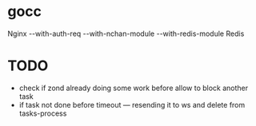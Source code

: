 # gocc

Nginx --with-auth-req --with-nchan-module --with-redis-module
Redis

# TODO
- check if zond already doing some work before allow to block another task
- if task not done before timeout — resending it to ws and delete from tasks-process
